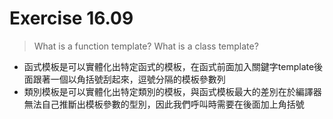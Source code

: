 # Exercise 16.09
> What is a function template? What is a class template?
- 函式模板是可以實體化出特定函式的模板，在函式前面加入關鍵字template後面跟著一個以角括號刮起來，逗號分隔的模板參數列
- 類別模板是可以實體化出特定類別的模板，與函式模板最大的差別在於編譯器無法自己推斷出模板參數的型別，因此我們呼叫時需要在後面加上角括號